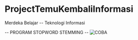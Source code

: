# ProjectTemuKembaliInformasi
Merdeka Belajar -- Teknologi Informasi

-- PROGRAM STOPWORD STEMMING --
![COBA](https://user-images.githubusercontent.com/60762912/104544362-813d6400-5662-11eb-9e2b-00c0ec8b7c28.png)
